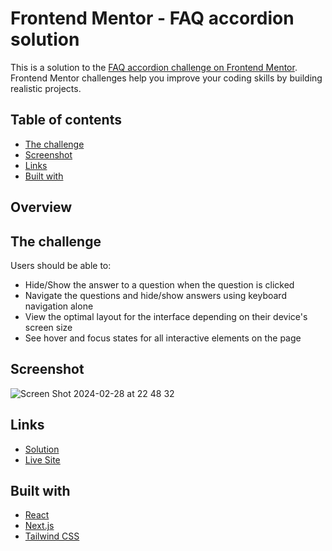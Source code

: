 # Frontend Mentor - FAQ accordion solution

This is a solution to the [FAQ accordion challenge on Frontend Mentor](https://www.frontendmentor.io/challenges/faq-accordion-wyfFdeBwBz). Frontend Mentor challenges help you improve your coding skills by building realistic projects.

## Table of contents

- [The challenge](#the-challenge)
- [Screenshot](#screenshot)
- [Links](#links)
- [Built with](#built-with)

## Overview

## The challenge

Users should be able to:

- Hide/Show the answer to a question when the question is clicked
- Navigate the questions and hide/show answers using keyboard navigation alone
- View the optimal layout for the interface depending on their device's screen size
- See hover and focus states for all interactive elements on the page

## Screenshot

![Screen Shot 2024-02-28 at 22 48 32](https://github.com/palmeiroerick/faq-accordion/assets/148393698/1f291901-b4b5-4f2c-a963-90a72a19546f)

## Links

- [Solution](https://github.com/palmeiroerick/faq-accordion/)
- [Live Site](https://faq-accordion-ruddy-zeta.vercel.app/)

## Built with

- [React](https://reactjs.org/)
- [Next.js](https://nextjs.org/)
- [Tailwind CSS](https://tailwindcss.com/)

